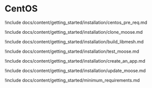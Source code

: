 # CentOS

!include docs/content/getting_started/installation/centos_pre_req.md

!include docs/content/getting_started/installation/clone_moose.md

!include docs/content/getting_started/installation/build_libmesh.md

!include docs/content/getting_started/installation/test_moose.md

!include docs/content/getting_started/installation/create_an_app.md

!include docs/content/getting_started/installation/update_moose.md

!include docs/content/getting_started/minimum_requirements.md
